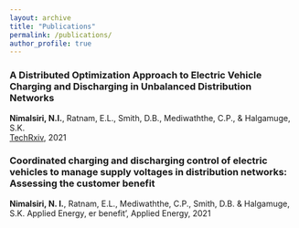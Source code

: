 ```yaml
---
layout: archive
title: "Publications"
permalink: /publications/
author_profile: true
---
```


### A Distributed Optimization Approach to Electric Vehicle Charging and Discharging in Unbalanced Distribution Networks
<b>Nimalsiri, N.I.</b>, Ratnam, E.L., Smith, D.B., Mediwaththe, C.P., & Halgamuge, S.K.  
[TechRxiv](https://www.techrxiv.org/articles/preprint/Distributed_Optimization-based_Electric_Vehicle_Charging_and_Discharging_in_Unbalanced_Distribution_Grids/16920889), 2021

### Coordinated charging and discharging control of electric vehicles to manage supply voltages in distribution networks: Assessing the customer benefit
<b>Nimalsiri, N. I.</b>, Ratnam, E.L., Mediwaththe, C.P., Smith, D.B. & Halgamuge, S.K. 
Applied Energy, er benefit’, Applied Energy, 2021

